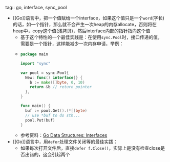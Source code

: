 tag:: go, interface, sync_pool

- [[Go]]语言中，把一个值赋给一个interface，如果这个值只是一个`word`(字长)的话，如一个指针，那么就不会产生一次heap的内存allocate，否则将在heap中，copy这个值(浅拷贝)，然后interface内部的指针指向这个值
	- 基于这个特性的一个最佳实践是：在使用`sync.Pool`时，接口传递的值，需要是一个指针，这样能减少一次内存申请，举例：
	- ```go
	  package main
	  
	  import "sync"
	  
	  var pool = sync.Pool{
	    New: func() interface{} {
	      b := make([]byte, 0, 10)
	      return &b // return pointer
	    },
	  }
	  
	  func main() {
	    buf := pool.Get().(*[]byte)
	    // use *buf to do sth... 
	    pool.Put(buf)
	  }
	  ```
	- 参考资料：[Go Data Structures: Interfaces](https://research.swtch.com/interfaces)
- [[Go]]语言中，用`defer`处理文件关闭等的最佳实践：
	- 如果每次打开文件后，直接`defer f.Close()`，实际上是没有检查close是否出错的，这会引起两个
